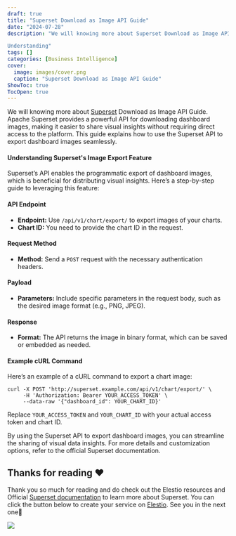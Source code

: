 ```yaml
---
draft: true
title: "Superset Download as Image API Guide"
date: "2024-07-28"
description: "We will knowing more about Superset Download as Image API Guide. Apache Superset provides a powerful API for downloading dashboard images, making it easier to share visual insights without requiring direct access to the platform. This guide explains how to use the Superset API to export dashboard images seamlessly.

Understanding"
tags: []
categories: [Business Intelligence]
cover:
  image: images/cover.png
  caption: "Superset Download as Image API Guide"
ShowToc: true
TocOpen: true
---
```



We will knowing more about [Superset](https://elest.io/open-source/superset?ref=blog.elest.io) Download as Image API Guide. Apache Superset provides a powerful API for downloading dashboard images, making it easier to share visual insights without requiring direct access to the platform. This guide explains how to use the Superset API to export dashboard images seamlessly.

#### Understanding Superset's Image Export Feature

Superset’s API enables the programmatic export of dashboard images, which is beneficial for distributing visual insights. Here’s a step\-by\-step guide to leveraging this feature:

#### API Endpoint

* **Endpoint:** Use `/api/v1/chart/export/` to export images of your charts.
* **Chart ID:** You need to provide the chart ID in the request.

#### Request Method

* **Method:** Send a `POST` request with the necessary authentication headers.

#### Payload

* **Parameters:** Include specific parameters in the request body, such as the desired image format (e.g., PNG, JPEG).

#### Response

* **Format:** The API returns the image in binary format, which can be saved or embedded as needed.

#### Example cURL Command

Here’s an example of a cURL command to export a chart image:


```
curl -X POST 'http://superset.example.com/api/v1/chart/export/' \
     -H 'Authorization: Bearer YOUR_ACCESS_TOKEN' \
     --data-raw '{"dashboard_id": YOUR_CHART_ID}'

```
Replace `YOUR_ACCESS_TOKEN` and `YOUR_CHART_ID` with your actual access token and chart ID.

By using the Superset API to export dashboard images, you can streamline the sharing of visual data insights. For more details and customization options, refer to the official Superset documentation.

## **Thanks for reading ❤️**

Thank you so much for reading and do check out the Elestio resources and Official [Superset documentation](https://superset.apache.org/docs/intro/?ref=blog.elest.io) to learn more about Superset. You can click the button below to create your service on [Elestio](https://elest.io/open-source/superset?ref=blog.elest.io). See you in the next one👋

[![](https://pub-da36157c854648669813f3f76c526c2b.r2.dev/deploy-on-elestio-black.png)](https://elest.io/open-source/superset?ref=blog.elest.io)

